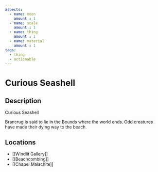 ```yaml
---
aspects: 
  - name: moon
    amount : 1
  - name: scale
    amount : 1
  - name: thing
    amount : 1
  - name: material
    amount : 1
tags:
  - thing
  - actionable
---
```


# Curious Seashell

## Description
Curious Seashell

Brancrug is said to lie in the Bounds where the world ends. Odd creatures have made their dying way to the beach.
## Locations
- [[Windlit Gallery]]
- [[Beachcombing]]
- [[Chapel Malachite]]